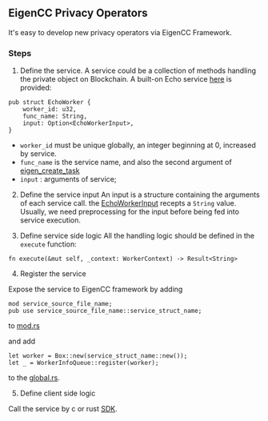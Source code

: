 ## EigenCC Privacy Operators
It's easy to develop new privacy operators via EigenCC Framework.

### Steps
1. Define the service.
A service could be a collection of methods handling the private object on Blockchain.
A built-on Echo service [here](../cc/sgx/services/fns/sgx_trusted_lib/src/trusted_worker/demo_func.rs#L25) is provided:

```
pub struct EchoWorker {
    worker_id: u32,
    func_name: String,
    input: Option<EchoWorkerInput>,
}
```

* `worker_id` must be unique globally, an integer beginning at 0, increased by service.
* `func_name` is the service name, and also the second argument of [eigen_create_task](../cc/sgx/sdk/c_sdk/include/eigen/eigentee.h#L70)
* `input` : arguments of service;

2. Define the service input
An input is a structure containing the arguments of each service call. the [EchoWorkerInput](../cc/sgx/services/fns/sgx_trusted_lib/src/trusted_worker/demo_func.rs#L39)
recepts a `String` value. Usually, we need preprocessing for the input before being fed into service execution.

3. Define service side logic
All the handling logic should be defined in the `execute` function:
```
fn execute(&mut self, _context: WorkerContext) -> Result<String>
```

4. Register the service

Expose the service to EigenCC framework by adding
```
mod service_source_file_name;
pub use service_source_file_name::service_struct_name;
```
to [mod.rs](../cc/sgx/services/fns/sgx_trusted_lib/src/trusted_worker/mod.rs)

and add
```
let worker = Box::new(service_struct_name::new());
let _ = WorkerInfoQueue::register(worker);
```
to the [global.rs](../cc/sgx/services/fns/sgx_trusted_lib/src//global.rs).

5. Define client side logic

Call the  service by c or rust [SDK](../cc/sgx/sdk/c_sdk/include/eigen/eigentee.h).
